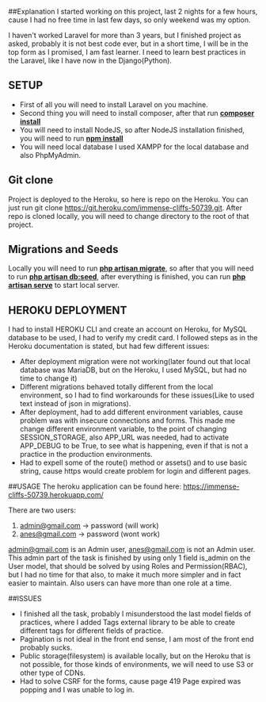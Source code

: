 ##Explanation
I started working on this project, last 2 nights for a few hours, cause I had no free time in last few days, so only weekend was my option.

I haven't worked Laravel for more than 3 years, but I finished project as asked,
probably it is not best code ever, but in a short time, I will be in the top form as I promised, I am fast learner.
I need to learn best practices in the Laravel, like I have now in the Django(Python).

## SETUP

- First of all you will need to install Laravel on you machine.
- Second thing you will need to install composer, after that run **[composer install]()**
- You will need to install NodeJS, so after NodeJS installation finished, you will need to run **[npm install]()**
- You will need local database I used XAMPP for the local database and also PhpMyAdmin.
## Git clone
Project is deployed to the Heroku, so here is repo on the Heroku.
You can just run git clone https://git.heroku.com/immense-cliffs-50739.git.
After repo is cloned locally, you will need to change directory to the root of that project.

## Migrations and Seeds
Locally you will need to run **[php artisan migrate]()**, so after that you will need to run
**[php artisan db:seed]()**, after everything is finished, you can run **[php artisan serve]()** to start local server.

## HEROKU DEPLOYMENT
I had to install HEROKU CLI and create an account on Heroku, for MySQL database to be used, I had to verify my credit card.
I followed steps as in the Heroku documentation is stated, but had few different issues:
- After deployment migration were not working(later found out that local database was MariaDB, but on the Heroku, I used MySQL, but had no time to change it)
- Different migrations behaved totally different from the local environment, so I had to find workarounds for these issues(Like to used text instead of json in migrations).
- After deployment, had to add different environment variables, cause problem was with insecure connections and forms. This made me change different environment variable, to the point of changing SESSION_STORAGE, also APP_URL was needed, had to activate APP_DEBUG to be True, to see what is happening, even if that is not a practice in the production environments.
- Had to expell some of the route() method or assets() and to use basic string, cause https would create problem for login and different pages.

##USAGE
The heroku application can be found here:
https://immense-cliffs-50739.herokuapp.com/

There are two users:
1. admin@gmail.com -> password (will work)
2. anes@gmail.com  -> password (wont work)

admin@gmail.com is an Admin user, anes@gmail.com is not an Admin user.
This admin part of the task is finished by using only 1 field is_admin on the User model, that should be solved by using Roles and Permission(RBAC),
but I had no time for that also, to make it much more simpler and in fact easier to maintain. Also users can have more than one role at a time.


##ISSUES
- I finished all the task, probably I misunderstood the last model fields of practices, where I added Tags external library to be able to create different tags for different fields of practice.
- Pagination is not ideal in the front end sense, I am most of the front end probably sucks.
- Public storage(filesystem) is available locally, but on the Heroku that is not possible, for those kinds of environments, we will need to use S3 or other type of CDNs.
- Had to solve CSRF for the forms, cause page 419 Page expired was popping and I was unable to log in.
